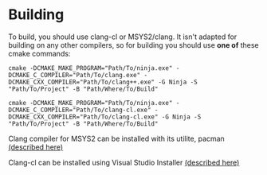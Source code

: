# Building
To build, you should use clang-cl or MSYS2/clang. It isn't adapted for building on any other compilers, so for building you should use **one of** these cmake commands:

`
cmake -DCMAKE_MAKE_PROGRAM="Path/To/ninja.exe" -DCMAKE_C_COMPILER="Path/To/clang.exe" -DCMAKE_CXX_COMPILER="Path/To/clang++.exe" -G Ninja -S "Path/To/Project" -B "Path/Where/To/Build"
`

`
cmake -DCMAKE_MAKE_PROGRAM="Path/To/ninja.exe" -DCMAKE_C_COMPILER="Path/To/clang-cl.exe" -DCMAKE_CXX_COMPILER="Path/To/clang-cl.exe" -G Ninja -S "Path/To/Project" -B "Path/Where/To/Build"
`

Clang compiler for MSYS2 can be installed with its utilite, pacman [(described here)](https://www.mingw-w64.org/getting-started/msys2-llvm/)

Clang-cl can be installed using Visual Studio Installer [(described here)](https://learn.microsoft.com/en-us/cpp/build/clang-support-msbuild)
